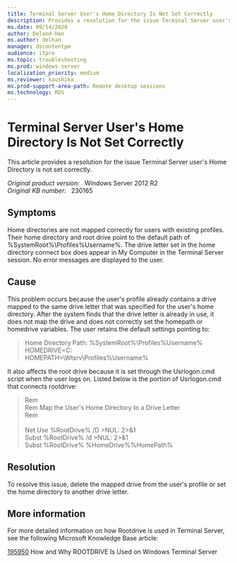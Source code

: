 ```yaml
---
title: Terminal Server User's Home Directory Is Not Set Correctly
description: Provides a resolution for the issue Terminal Server user's Home Directory is not set correctly
ms.date: 09/14/2020
author: Deland-Han
ms.author: delhan 
manager: dscontentpm
audience: itpro
ms.topic: troubleshooting
ms.prod: windows-server
localization_priority: medium
ms.reviewer: kaushika
ms.prod-support-area-path: Remote desktop sessions
ms.technology: RDS
---
```

# Terminal Server User's Home Directory Is Not Set Correctly

This article provides a resolution for the issue Terminal Server user's Home Directory is not set correctly.

_Original product version:_ &nbsp; Windows Server 2012 R2  
_Original KB number:_ &nbsp; 230165

## Symptoms

Home directories are not mapped correctly for users with existing profiles. Their home directory and root drive point to the default path of %SystemRoot%\Profiles\%Username%. The drive letter set in the home directory connect box does appear in My Computer in the Terminal Server session. No error messages are displayed to the user.

## Cause

This problem occurs because the user's profile already contains a drive mapped to the same drive letter that was specified for the user's home directory. After the system finds that the drive letter is already in use, it does not map the drive and does not correctly set the homepath or homedrive variables. The user retains the default settings pointing to:

>Home Directory Path: %SystemRoot%\Profiles\%Username%  
HOMEDRIVE=C:  
HOMEPATH=\Wtsrv\Profiles\%Username%  

It also affects the root drive because it is set through the Usrlogon.cmd script when the user logs on. Listed below is the portion of Usrlogon.cmd that connects rootdrive:  
>Rem  
Rem Map the User's Home Directory to a Drive Letter  
Rem <br>  
Net Use %RootDrive% /D >NUL: 2>&1  
Subst %RootDrive% /d >NUL: 2>&1  
Subst %RootDrive% %HomeDrive%%HomePath%  

## Resolution

To resolve this issue, delete the mapped drive from the user's profile or set the home directory to another drive letter.

## More information

For more detailed information on how Rootdrive is used in Terminal Server, see the following Microsoft Knowledge Base article:

[195950](/EN-US/help/195950) How and Why ROOTDRIVE Is Used on Windows Terminal Server
